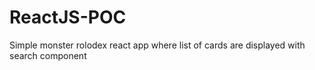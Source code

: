 # ReactJS-POC
Simple monster rolodex react app where list of cards are displayed with search component 
